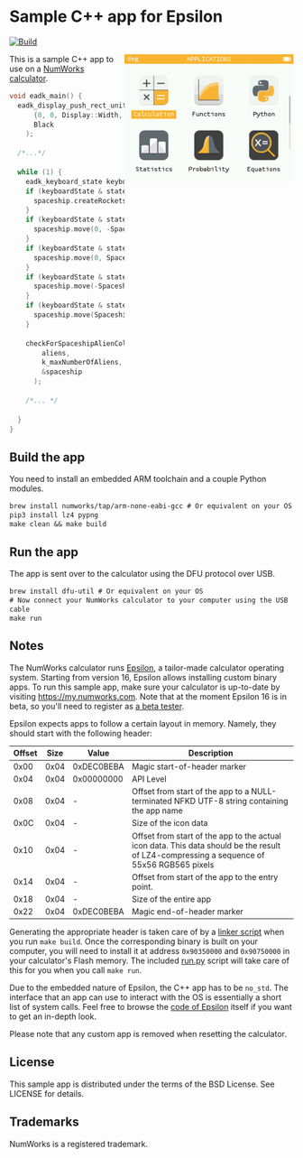 # Sample C++ app for Epsilon

[![Build](https://github.com/numworks/epsilon-sample-app-cpp/actions/workflows/build.yml/badge.svg)](https://github.com/numworks/epsilon-sample-app-cpp/actions/workflows/build.yml)

<img src="/doc/screenshots.gif?raw=true" alt="Sample C++ app for the NumWorks graphing calculator" width="300" align="right">

This is a sample C++ app to use on a [NumWorks calculator](https://www.numworks.com).

```cpp
void eadk_main() {
  eadk_display_push_rect_uniform(
      {0, 0, Display::Width, Display::Height},
      Black
    );

  /*...*/

  while (1) {
    eadk_keyboard_state keyboardState = eadk_keyboard_scan();
    if (keyboardState & stateWithKeyDown(eadk_key::OK)) {
      spaceship.createRockets();
    }
    if (keyboardState & stateWithKeyDown(eadk_key::UP)) {
      spaceship.move(0, -Spaceship::k_step);
    }
    if (keyboardState & stateWithKeyDown(eadk_key::DOWN)) {
      spaceship.move(0, Spaceship::k_step);
    }
    if (keyboardState & stateWithKeyDown(eadk_key::LEFT)) {
      spaceship.move(-Spaceship::k_step, 0);
    }
    if (keyboardState & stateWithKeyDown(eadk_key::RIGHT)) {
      spaceship.move(Spaceship::k_step, 0);
    }

    checkForSpaceshipAlienCollisions(
        aliens,
        k_maxNumberOfAliens,
        &spaceship
      );

    /*... */

  }
}
```

## Build the app

You need to install an embedded ARM toolchain and a couple Python modules.

```shell
brew install numworks/tap/arm-none-eabi-gcc # Or equivalent on your OS
pip3 install lz4 pypng
make clean && make build
```

## Run the app

The app is sent over to the calculator using the DFU protocol over USB.

```shell
brew install dfu-util # Or equivalent on your OS
# Now connect your NumWorks calculator to your computer using the USB cable
make run
```

## Notes

The NumWorks calculator runs [Epsilon](http://github.com/numworks/epsilon), a tailor-made calculator operating system. Starting from version 16, Epsilon allows installing custom binary apps. To run this sample app, make sure your calculator is up-to-date by visiting https://my.numworks.com. Note that at the moment Epsilon 16 is in beta, so you'll need to register as [a beta tester](https://my.numworks.com/user/beta).

Epsilon expects apps to follow a certain layout in memory. Namely, they should start with the following header:

|Offset| Size | Value      | Description                  |
|------|------|------------|------------------------------|
| 0x00 | 0x04 | 0xDEC0BEBA | Magic start-of-header marker |
| 0x04 | 0x04 | 0x00000000 | API Level |
| 0x08 | 0x04 | -          | Offset from start of the app to a NULL-terminated NFKD UTF-8 string containing the app name |
| 0x0C | 0x04 | -          | Size of the icon data |
| 0x10 | 0x04 | -          | Offset from start of the app to the actual icon data. This data should be the result of LZ4-compressing a sequence of 55x56 RGB565 pixels |
| 0x14 | 0x04 | -          | Offset from start of the app to the entry point. |
| 0x18 | 0x04 | -          | Size of the entire app |
| 0x22 | 0x04 | 0xDEC0BEBA | Magic end-of-header marker |

Generating the appropriate header is taken care of by a [linker script](/eadk/eadk.ld) when you run `make build`. Once the corresponding binary is built on your computer, you will need to install it at address `0x90350000` and `0x90750000` in your calculator's Flash memory. The included [run.py](/eadk/run.py) script will take care of this for you when you call `make run`.

Due to the embedded nature of Epsilon, the C++ app has to be `no_std`. The interface that an app can use to interact with the OS is essentially a short list of system calls. Feel free to browse the [code of Epsilon](http://github.com/numworks/epsilon) itself if you want to get an in-depth look.

Please note that any custom app is removed when resetting the calculator.

## License

This sample app is distributed under the terms of the BSD License. See LICENSE for details.

## Trademarks

NumWorks is a registered trademark.

